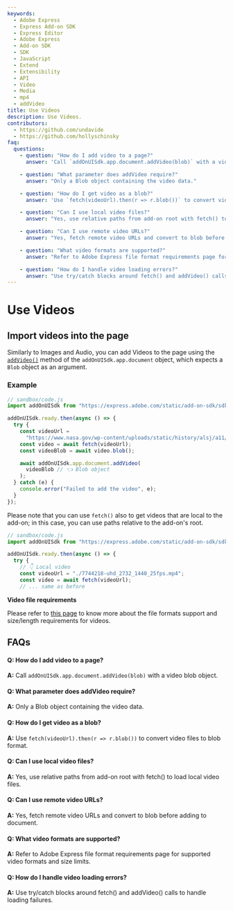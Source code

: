 ```yaml
---
keywords:
  - Adobe Express
  - Express Add-on SDK
  - Express Editor
  - Adobe Express
  - Add-on SDK
  - SDK
  - JavaScript
  - Extend
  - Extensibility
  - API
  - Video
  - Media
  - mp4
  - addVideo
title: Use Videos
description: Use Videos.
contributors:
  - https://github.com/undavide
  - https://github.com/hollyschinsky
faq:
  questions:
    - question: "How do I add video to a page?"
      answer: 'Call `addOnUISdk.app.document.addVideo(blob)` with a video blob object.'

    - question: "What parameter does addVideo require?"
      answer: "Only a Blob object containing the video data."

    - question: "How do I get video as a blob?"
      answer: 'Use `fetch(videoUrl).then(r => r.blob())` to convert video files to blob format.'

    - question: "Can I use local video files?"
      answer: "Yes, use relative paths from add-on root with fetch() to load local video files."

    - question: "Can I use remote video URLs?"
      answer: "Yes, fetch remote video URLs and convert to blob before adding to document."

    - question: "What video formats are supported?"
      answer: "Refer to Adobe Express file format requirements page for supported video formats and size limits."

    - question: "How do I handle video loading errors?"
      answer: "Use try/catch blocks around fetch() and addVideo() calls to handle loading failures."
---
```


# Use Videos

## Import videos into the page

Similarly to Images and Audio, you can add Videos to the page using the [`addVideo()`](../../../references/addonsdk/app-document.md#addvideo) method of the `addOnUISdk.app.document` object, which expects a `Blob` object as an argument.

### Example

```js
// sandbox/code.js
import addOnUISdk from "https://express.adobe.com/static/add-on-sdk/sdk.js";

addOnUISdk.ready.then(async () => {
  try {
    const videoUrl =
      "https://www.nasa.gov/wp-content/uploads/static/history/alsj/a11/a11-16mm-mag-c.mp4";
    const video = await fetch(videoUrl);
    const videoBlob = await video.blob();

    await addOnUISdk.app.document.addVideo(
      videoBlob // 👈 Blob object
    );
  } catch (e) {
    console.error("Failed to add the video", e);
  }
});
```

Please note that you can use `fetch()` also to get videos that are local to the add-on; in this case, you can use paths relative to the add-on's root.

```js
// sandbox/code.js
import addOnUISdk from "https://express.adobe.com/static/add-on-sdk/sdk.js";

addOnUISdk.ready.then(async () => {
  try {
    // 👇 Local video
    const videoUrl = "./7744218-uhd_2732_1440_25fps.mp4";
    const video = await fetch(videoUrl);
    // ... same as before
```

<InlineAlert slots="header, text" variant="info"/>

**Video file requirements**

Please refer to [this page](https://helpx.adobe.com/au/express/create-and-edit-videos/change-file-formats/video-quick-actions-requirements.html) to know more about the file formats support and size/length requirements for videos.

## FAQs

#### Q: How do I add video to a page?

**A:** Call `addOnUISdk.app.document.addVideo(blob)` with a video blob object.

#### Q: What parameter does addVideo require?

**A:** Only a Blob object containing the video data.

#### Q: How do I get video as a blob?

**A:** Use `fetch(videoUrl).then(r => r.blob())` to convert video files to blob format.

#### Q: Can I use local video files?

**A:** Yes, use relative paths from add-on root with fetch() to load local video files.

#### Q: Can I use remote video URLs?

**A:** Yes, fetch remote video URLs and convert to blob before adding to document.

#### Q: What video formats are supported?

**A:** Refer to Adobe Express file format requirements page for supported video formats and size limits.

#### Q: How do I handle video loading errors?

**A:** Use try/catch blocks around fetch() and addVideo() calls to handle loading failures.
